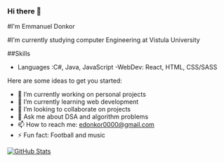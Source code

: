 ### Hi there 👋

#I'm Emmanuel Donkor

#I'm currently studying computer Engineering at Vistula University


##Skills
- Languages :C#, Java, JavaScript
-WebDev: React, HTML, CSS/SASS

Here are some ideas to get you started:

- 🔭 I’m currently working on personal projects
- 🌱 I’m currently learning web development
- 👯 I’m looking to collaborate on projects
- 💬 Ask me about DSA and algorithm problems
- 📫 How to reach me: edonkor0000@gmail.com
- ⚡ Fun fact: Football and music



[![GitHub Stats](https://github-readme-stats.vercel.app/api?username=emmanueldonkor&theme=dark&show_icons=true&icon_color=ffffff&bg_color=151515)](https://github.com/emmanueldonkor/emmanueldonkor)

